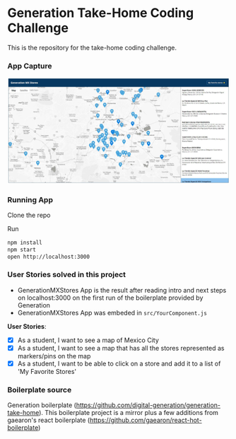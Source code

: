 Generation Take-Home Coding Challenge
=================================
This is the repository for the take-home coding challenge.

### App Capture

![APP capture](https://github.com/GitHuberian/GenerationMXStores/blob/master/genmxss1.JPG)

### Running App

Clone the repo

Run
```
npm install
npm start
open http://localhost:3000
```

### User Stories solved in this project

* GenerationMXStores App is the result after reading intro and next steps on localhost:3000 on the first run of the boilerplate provided by Generation
* GenerationMXStores App was embeded in `src/YourComponent.js` 

**User Stories**:
- [x]  As a student, I want to see a map of Mexico City
- [x]  As a student, I want to see a map that has all the stores represented as markers/pins on the map
- [x]  As a student, I want to be able to click on a store and add it to a list of 'My Favorite Stores'

### Boilerplate source

Generation boilerplate (https://github.com/digital-generation/generation-take-home). This boilerplate project is a mirror plus a few additions from gaearon's react boilerplate (https://github.com/gaearon/react-hot-boilerplate)
